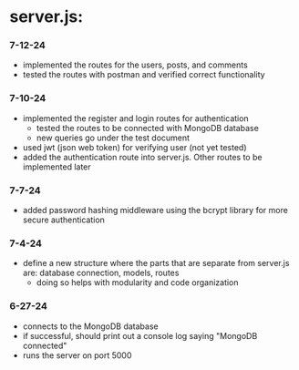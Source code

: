 # server.js:
### 7-12-24
- implemented the routes for the users, posts, and comments
- tested the routes with postman and verified correct functionality

### 7-10-24
- implemented the register and login routes for authentication
    - tested the routes to be connected with MongoDB database
    - new queries go under the test document
- used jwt (json web token) for verifying user (not yet tested)
- added the authentication route into server.js. Other routes to be implemented later

### 7-7-24
- added password hashing middleware using the bcrypt library for more secure authentication

### 7-4-24
- define a new structure where the parts that are separate from server.js are: database connection, models, routes
    - doing so helps with modularity and code organization

### 6-27-24
- connects to the MongoDB database
- if successful, should print out a console log saying "MongoDB connected"
- runs the server on port 5000